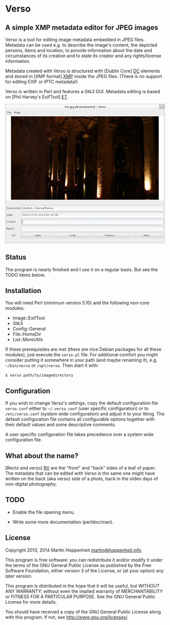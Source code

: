 # Verso

## A simple XMP metadata editor for JPEG images

Verso is a tool for editing image metadata embedded in JPEG files. Metadata
can be used e.g. to describe the image's content, the depicted persons, items
and location, to provide information about the date and circumstances of its
creation and to state its creator and any rights/license information.

Metadata created with Verso is structured with [Dublin Core] [DC] elements and
stored in [XMP format] [XMP] inside the JPEG files. (There is no support for
editing EXIF or IPTC metadata!)

Verso is written in Perl and features a Gtk3 GUI. Metadata editing is based on
[Phil Harvey's ExifTool] [ET].

![Verso screenshot](screenshot.jpg)

[DC]: http://dublincore.org
[XMP]: https://en.wikipedia.org/wiki/Extensible_Metadata_Platform
[ET]: http://www.sno.phy.queensu.ca/~phil/exiftool/

## Status

The program is nearly finished and I use it on a regular basis. But see the
TODO items below.

## Installation

You will need Perl (minimum version 5.10) and the following non-core modules:

* Image::ExifTool
* Gtk3
* Config::General
* File::HomeDir
* List::MoreUtils

If these prerequisites are met (there are nice Debian packages for all these
modules), just execute the `verso.pl` file. For additional comfort you might
consider putting it somewhere in your path (and maybe renaming it), e.g.
`~/bin/verso` or `/opt/verso`. Then start it with:

    $ verso path/to/imagedirectory

## Configuration

If you wish to change Verso's settings, copy the default configuration file
`verso.conf` either to `~/.verso.conf` (user specific configuration) or to
`/etc/verso.conf` (system wide configuration) and adjust it to your liking.
The default configuration file contains all configurable options together with
their default values and some descriptive comments.

A user specific configuration file takes precedence over a system wide
configuration file.

## What about the name?

[Recto and verso] [RV] are the "front" and "back" sides of a leaf of paper.
The metadata that can be edited with Verso is the same one might have written
on the back (aka verso) side of a photo, back in the olden days of non-digital
photography.

[RV]: https://en.wikipedia.org/wiki/Recto_and_verso

## TODO

* Enable the file opening menu.

* Write some more documentation (perldoc/man).

## License

Copyright 2013, 2014 Martin Hoppenheit <martin@hoppenheit.info>

This program is free software: you can redistribute it and/or modify it under
the terms of the GNU General Public License as published by the Free Software
Foundation, either version 3 of the License, or (at your option) any later
version.

This program is distributed in the hope that it will be useful, but WITHOUT
ANY WARRANTY; without even the implied warranty of MERCHANTABILITY or FITNESS
FOR A PARTICULAR PURPOSE.  See the GNU General Public License for more
details.

You should have received a copy of the GNU General Public License along with
this program.  If not, see <http://www.gnu.org/licenses/>.
